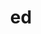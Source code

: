 ---
title: "ed"
layout: cache
categories: [package, develop]
meta: {"compilers": ["gcc@=11.4.0", "gcc@=9.4.0"], "num_specs": 9, "num_specs_by_stack": {"e4s": 3, "e4s-neoverse-v2": 4, "e4s-power": 1, "root": 9, "tutorial": 4}, "oss": ["ubuntu20.04", "ubuntu22.04"], "platforms": ["linux"], "stacks": ["e4s", "e4s-neoverse-v2", "e4s-power", "root", "tutorial"], "targets": ["neoverse_v2", "ppc64le", "x86_64_v3"], "versions": ["1.4"]}
spec_details: [{"compiler": "gcc@=9.4.0", "hash": "3ggzge7vbegqhcgahlv5vznftuj5m5le", "os": "ubuntu20.04", "platform": "linux", "size": "-", "stacks": ["e4s-power", "root"], "tarball": "https://binaries.spack.io/develop/build_cache/linux-ubuntu20.04-ppc64le/gcc-9.4.0/ed-1.4/linux-ubuntu20.04-ppc64le-gcc-9.4.0-ed-1.4-3ggzge7vbegqhcgahlv5vznftuj5m5le.spack", "target": "ppc64le", "variants": ["build_system=autotools"], "versions": ["1.4"]}, {"compiler": "gcc@=11.4.0", "hash": "qb7ao22obelq34obv2c3pyatusnbt2wm", "os": "ubuntu22.04", "platform": "linux", "size": "-", "stacks": ["e4s-neoverse-v2", "root"], "tarball": "https://binaries.spack.io/develop/build_cache/linux-ubuntu22.04-neoverse_v2/gcc-11.4.0/ed-1.4/linux-ubuntu22.04-neoverse_v2-gcc-11.4.0-ed-1.4-qb7ao22obelq34obv2c3pyatusnbt2wm.spack", "target": "neoverse_v2", "variants": ["build_system=autotools"], "versions": ["1.4"]}, {"compiler": "gcc@=11.4.0", "hash": "fgj2wfsvmexs7b5wzgvzv7kka44gjkpb", "os": "ubuntu22.04", "platform": "linux", "size": "-", "stacks": ["e4s-neoverse-v2", "root"], "tarball": "https://binaries.spack.io/develop/build_cache/linux-ubuntu22.04-neoverse_v2/gcc-11.4.0/ed-1.4/linux-ubuntu22.04-neoverse_v2-gcc-11.4.0-ed-1.4-fgj2wfsvmexs7b5wzgvzv7kka44gjkpb.spack", "target": "neoverse_v2", "variants": ["build_system=autotools"], "versions": ["1.4"]}, {"compiler": "gcc@=11.4.0", "hash": "zabd3z2qdkovc3uwiezxqm5jvj5nzndd", "os": "ubuntu22.04", "platform": "linux", "size": "-", "stacks": ["e4s-neoverse-v2", "root"], "tarball": "https://binaries.spack.io/develop/build_cache/linux-ubuntu22.04-neoverse_v2/gcc-11.4.0/ed-1.4/linux-ubuntu22.04-neoverse_v2-gcc-11.4.0-ed-1.4-zabd3z2qdkovc3uwiezxqm5jvj5nzndd.spack", "target": "neoverse_v2", "variants": ["build_system=autotools"], "versions": ["1.4"]}, {"compiler": "gcc@=11.4.0", "hash": "nj3nqmrbr3yeoceao6levfry2lt5kqhl", "os": "ubuntu22.04", "platform": "linux", "size": "-", "stacks": ["e4s-neoverse-v2", "root"], "tarball": "https://binaries.spack.io/develop/build_cache/linux-ubuntu22.04-neoverse_v2/gcc-11.4.0/ed-1.4/linux-ubuntu22.04-neoverse_v2-gcc-11.4.0-ed-1.4-nj3nqmrbr3yeoceao6levfry2lt5kqhl.spack", "target": "neoverse_v2", "variants": ["build_system=autotools"], "versions": ["1.4"]}, {"compiler": "gcc@=11.4.0", "hash": "yjvr5fv5hb2wkrg2q3gq5lsbdgzjygz5", "os": "ubuntu22.04", "platform": "linux", "size": "-", "stacks": ["e4s", "root", "tutorial"], "tarball": "https://binaries.spack.io/develop/build_cache/linux-ubuntu22.04-x86_64_v3/gcc-11.4.0/ed-1.4/linux-ubuntu22.04-x86_64_v3-gcc-11.4.0-ed-1.4-yjvr5fv5hb2wkrg2q3gq5lsbdgzjygz5.spack", "target": "x86_64_v3", "variants": ["build_system=autotools"], "versions": ["1.4"]}, {"compiler": "gcc@=11.4.0", "hash": "vrwcr3kognqdp43jdz3qgigzvvwbzqrq", "os": "ubuntu22.04", "platform": "linux", "size": "-", "stacks": ["e4s", "root", "tutorial"], "tarball": "https://binaries.spack.io/develop/build_cache/linux-ubuntu22.04-x86_64_v3/gcc-11.4.0/ed-1.4/linux-ubuntu22.04-x86_64_v3-gcc-11.4.0-ed-1.4-vrwcr3kognqdp43jdz3qgigzvvwbzqrq.spack", "target": "x86_64_v3", "variants": ["build_system=autotools"], "versions": ["1.4"]}, {"compiler": "gcc@=11.4.0", "hash": "hp2t434ndcfgsql5wvv3skpjyynnshln", "os": "ubuntu22.04", "platform": "linux", "size": "-", "stacks": ["e4s", "root", "tutorial"], "tarball": "https://binaries.spack.io/develop/build_cache/linux-ubuntu22.04-x86_64_v3/gcc-11.4.0/ed-1.4/linux-ubuntu22.04-x86_64_v3-gcc-11.4.0-ed-1.4-hp2t434ndcfgsql5wvv3skpjyynnshln.spack", "target": "x86_64_v3", "variants": ["build_system=autotools"], "versions": ["1.4"]}, {"compiler": "gcc@=11.4.0", "hash": "2rxs65vfyaxz2e6t3qdrns6kxs3ppasl", "os": "ubuntu22.04", "platform": "linux", "size": "-", "stacks": ["root", "tutorial"], "tarball": "https://binaries.spack.io/develop/build_cache/linux-ubuntu22.04-x86_64_v3/gcc-11.4.0/ed-1.4/linux-ubuntu22.04-x86_64_v3-gcc-11.4.0-ed-1.4-2rxs65vfyaxz2e6t3qdrns6kxs3ppasl.spack", "target": "x86_64_v3", "variants": ["build_system=autotools"], "versions": ["1.4"]}]
---